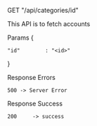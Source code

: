 GET "/api/categories/id"

This API is to fetch accounts

Params
{

    "id"        : "<id>"

}

Response Errors

    500 -> Server Error

Response Success

    200     -> success